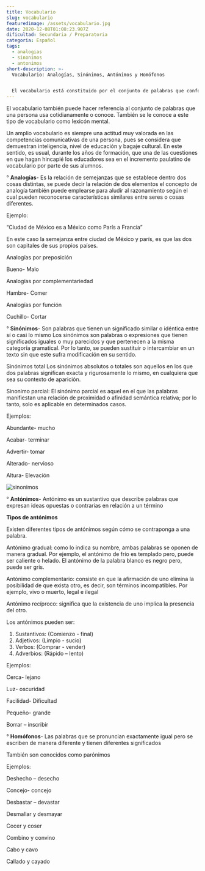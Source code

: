 ```yaml
---
title: Vocabulario
slug: vocabulario
featuredimage: /assets/vocabulario.jpg
date: 2020-12-08T01:08:23.907Z
dificultad: Secundaria / Preparatoria
categoria: Español
tags:
  - analogias
  - sinonimos
  - antonimos
short-description: >-
  Vocabulario: Analogías, Sinónimos, Antónimos y Homófonos


  El vocabulario está constituido por el conjunto de palabras que conforman un idioma un vocabulario es sinónimo de léxico en la medida en que este es el conjunto de unidades léxicas que integran una lengua.
---
```

El vocabulario también puede hacer referencia al conjunto de palabras que una persona usa cotidianamente o conoce. También se le conoce a este tipo de vocabulario como lexicón mental.

Un amplio vocabulario es siempre una actitud muy valorada en las competencias comunicativas de una persona, pues se considera que demuestran inteligencia, nivel de educación y bagaje cultural. En este sentido, es usual, durante los años de formación, que una de las cuestiones en que hagan hincapié los educadores sea en el incremento paulatino de vocabulario por parte de sus alumnos.



° **Analogías**- Es la relación de semejanzas que se establece dentro dos cosas distintas, se puede decir la relación de dos elementos el concepto de analogía también puede emplearse para aludir al razonamiento según el cual pueden reconocerse características similares entre seres o cosas diferentes.

Ejemplo: 

“Ciudad de México es a México como París a Francia”

En este caso la semejanza entre ciudad de México y parís, es que las dos son capitales de sus propios países. 

Analogías por preposición

Bueno- Malo 

Analogías por complementariedad 

Hambre- Comer 

Analogías por función 

Cuchillo- Cortar 



° **Sinónimos**- Son palabras que tienen un significado similar o idéntica entre sí o casi lo mismo Los sinónimos son palabras o expresiones que tienen significados iguales o muy parecidos y que pertenecen a la misma categoría gramatical. Por lo tanto, se pueden sustituir o intercambiar en un texto sin que este sufra modificación en su sentido.

Sinónimos total Los sinónimos absolutos o totales son aquellos en los que dos palabras significan exacta y rigurosamente lo mismo, en cualquiera que sea su contexto de aparición.

Sinonimo parcial: El sinónimo parcial es aquel en el que las palabras manifiestan una relación de proximidad o afinidad semántica relativa; por lo tanto, solo es aplicable en determinados casos.

Ejemplos:

Abundante- mucho

Acabar- terminar

Advertir- tomar

Alterado- nervioso 

Altura- Elevación 

![sinonimos](/assets/sinonimos.jpg "sinonimos")



° **Antónimos**- Antónimo es un sustantivo que describe palabras que expresan ideas opuestas o contrarias en relación a un término

**Tipos de antónimos**

Existen diferentes tipos de antónimos según cómo se contraponga a una palabra.

Antónimo gradual: como lo indica su nombre, ambas palabras se oponen de manera gradual. Por ejemplo, el antónimo de frío es templado pero, puede ser caliente o helado. El antónimo de la palabra blanco es negro pero, puede ser gris.

Antónimo complementario: consiste en que la afirmación de uno elimina la posibilidad de que exista otro, es decir, son términos incompatibles. Por ejemplo, vivo o muerto, legal e ilegal

Antónimo recíproco: significa que la existencia de uno implica la presencia del otro.

Los antónimos pueden ser: 

1. Sustantivos: (Comienzo - final)
2. Adjetivos: (Limpio - sucio)
3. Verbos: (Comprar - vender)
4. Adverbios: (Rápido – lento)

Ejemplos:

Cerca- lejano 

Luz- oscuridad

Facilidad- Dificultad

Pequeño- grande 

Borrar – inscribir 

° **Homófonos**- Las palabras que se pronuncian exactamente igual pero se escriben de manera diferente y tienen diferentes significados 



También son conocidos como parónimos 



Ejemplos:

Deshecho – desecho 

Concejo- concejo 

Desbastar – devastar 

Desmallar y desmayar 

Cocer y coser 

Combino y convino 

Cabo y cavo 

Callado y cayado